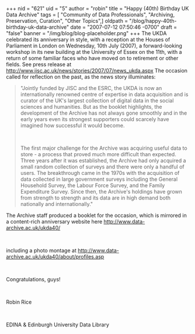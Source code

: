 +++
nid = "621"
uid = "5"
author = "robin"
title = "Happy (40th) Birthday UK Data Archive"
tags = [ "Community of Data Professionals", "Archiving, Preservation, Curation", "Other Topics",]
oldpath = "/blog/happy-40th-birthday-uk-data-archive"
date = "2007-07-12 07:50:46 -0700"
draft = "false"
banner = "/img/blog/blog-placeholder.png"
+++
The UKDA celebrated its anniversary in style, with a reception at the
Houses of Parliament in London on Wednesday, 10th July (2007), a
forward-looking workshop in its new building at the University of Essex
on the 11th, with a return of some familiar faces who have moved on to
retirement or other fields. See press release at
<http://www.jisc.ac.uk/news/stories/2007/07/news_ukda.aspx> The occasion
called for reflection on the past, as the news story illuminates:

> "Jointly funded by JISC and the ESRC, the UKDA is now an
> internationally renowned centre of expertise in data acquisition and
> is curator of the UK's largest collection of digital data in the
> social sciences and humanities. But as the booklet highlights, the
> development of the Archive has not always gone smoothly and in the
> early years even its strongest supporters could scarcely have imagined
> how successful it would become.
>
>  
>
> The first major challenge for the Archive was acquiring useful data to
> store - a process that proved much more difficult than expected. Three
> years after it was established, the Archive had only acquired a small
> random collection of surveys and there were only a handful of users.
> The breakthrough came in the 1970s with the acquisition of data
> collected in large government surveys including the General Household
> Survey, the Labour Force Survey, and the Family Expenditure Survey.
> Since then, the Archive's holdings have grown from strength to
> strength and its data are in high demand both nationally and
> internationally."

The Archive staff produced a booklet for the occasion, which is mirrored
in a content-rich anniversary website here
<http://www.data-archive.ac.uk/ukda40/>

 

including a photo montage at
<http://www.data-archive.ac.uk/ukda40/about/profiles.asp>

 

Congratulations, guys!

 

Robin Rice

 

EDINA & Edinburgh University Data Library

 
